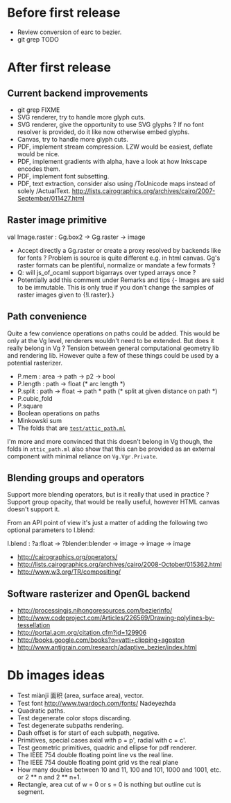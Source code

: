 # Before first release 

* Review conversion of earc to bezier. 
* git grep TODO

#  After first release

## Current backend improvements

* git grep FIXME
* SVG renderer, try to handle more glyph cuts.
* SVG renderer, give the opportunity to use SVG glyphs ? If no font
  resolver is provided, do it like now otherwise embed glyphs.
* Canvas, try to handle more glyph cuts.
* PDF, implement stream compression. LZW would be easiest, deflate
  would be nice.
* PDF, implement gradients with alpha, have a look at how Inkscape
  encodes them. 
* PDF, implement font subsetting.
* PDF, text extraction, consider also using /ToUnicode maps instead of 
  solely /ActualText.
  http://lists.cairographics.org/archives/cairo/2007-September/011427.html
  
## Raster image primitive

val Image.raster : Gg.box2 -> Gg.raster -> image

* Accept directly a Gg.raster or create a proxy resolved by backends
  like for fonts ? Problem is source is quite different e.g. 
  in html canvas. Gg's raster formats can be plentiful, normalize or 
  mandate a few formats ? 
* Q: will js_of_ocaml support bigarrays over typed arrays once ? 
* Potentially add this comment under Remarks and tips 
  {- Images are said to be immutable. This is only true if you 
     don't change the samples of raster images given to {!I.raster}.}

## Path convenience

Quite a few convience operations on paths could be added. This would
be only at the Vg level, renderers wouldn't need to be extended. But
does it really belong in Vg ? Tension between general computational
geometry lib and rendering lib. However quite a few of these things
could be used by a potential rasterizer. 

* P.mem : area -> path -> p2 -> bool
* P.length : path -> float (* arc length *)
* P.split : path -> float -> path * path (* split at given distance on path *)
* P.cubic_fold
* P.square 
* Boolean operations on paths
* Minkowski sum
* The folds that are [`test/attic_path.ml`](test/attic_path)

I'm more and more convinced that this doesn't belong in Vg though, the
folds in `attic_path.ml` also show that this can be provided as
an external component with minimal reliance on `Vg.Vgr.Private`. 

## Blending groups and operators 

Support more blending operators, but is it really that used in
practice ? Support group opacity, that would be really useful, however
HTML canvas doesn't support it.

From an API point of view it's just a matter of adding the following 
two optional parameters to I.blend:

I.blend : ?a:float -> ?blender:blender -> image -> image -> image 

* http://cairographics.org/operators/
* http://lists.cairographics.org/archives/cairo/2008-October/015362.html
* http://www.w3.org/TR/compositing/

## Software rasterizer and OpenGL backend 

* http://processingjs.nihongoresources.com/bezierinfo/
* http://www.codeproject.com/Articles/226569/Drawing-polylines-by-tessellation
* http://portal.acm.org/citation.cfm?id=129906 
* http://books.google.com/books?q=vatti+clipping+agoston
* http://www.antigrain.com/research/adaptive_bezier/index.html

# Db images ideas 

* Test miànjï 面积 (area, surface area), vector.
* Test font http://www.twardoch.com/fonts/ Nadeyezhda 
* Quadratic paths.
* Test degenerate color stops discarding.
* Test degenerate subpaths rendering. 
* Dash offset is for start of each subpath, negative. 
* Primitives, special cases axial with p = p', radial with c = c'. 
* Test geometric primitives, quadric and ellipse for pdf renderer.
* The IEEE 754 double floating point line vs the real line.
* The IEEE 754 double floating point grid vs the real plane
* How many doubles between 10 and 11, 100 and 101, 1000 and 1001, etc.
  or 2 ** n and 2 ** n+1.
* Rectangle, area cut of w = 0 or s = 0 is nothing but outline cut
  is segment.
